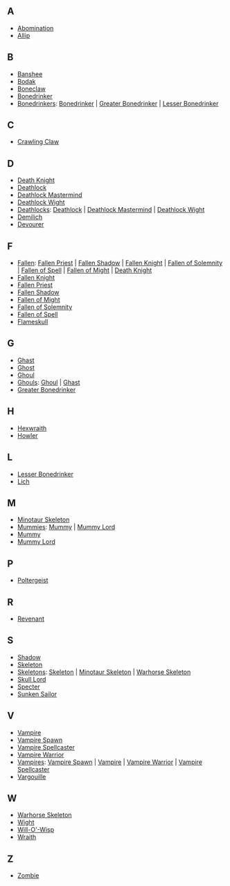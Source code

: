 ## A
- [Abomination](Abomination.md)
- [Allip](Allip.md)

## B
- [Banshee](Banshee.md)
- [Bodak](Bodak.md)
- [Boneclaw](Boneclaw.md)
- [Bonedrinker](Bonedrinkers.md#bonedrinker)
- [Bonedrinkers](Bonedrinkers.md): [Bonedrinker](Bonedrinkers.md#bonedrinker) | [Greater Bonedrinker](Bonedrinkers.md#greater-bonedrinker) | [Lesser Bonedrinker](Bonedrinkers.md#lesser-bonedrinker)

## C
- [Crawling Claw](CrawlingClaw.md)

## D
- [Death Knight](Fallen.md#death-knight)
- [Deathlock](Deathlocks.md#deathlock)
- [Deathlock Mastermind](Deathlocks.md#deathlock-mastermind)
- [Deathlock Wight](Deathlocks.md#deathlock-wight)
- [Deathlocks](Deathlocks.md): [Deathlock](Deathlocks.md#deathlock) | [Deathlock Mastermind](Deathlocks.md#deathlock-mastermind) | [Deathlock Wight](Deathlocks.md#deathlock-wight)
- [Demilich](Demilich.md)
- [Devourer](Devourer.md)

## F
- [Fallen](Fallen.md): [Fallen Priest](Fallen.md#fallen-priest) | [Fallen Shadow](Fallen.md#fallen-shadow) | [Fallen Knight](Fallen.md#fallen-knight) | [Fallen of Solemnity](Fallen.md#fallen-of-solemnity) | [Fallen of Spell](Fallen.md#fallen-of-spell) | [Fallen of Might](Fallen.md#fallen-of-might) | [Death Knight](Fallen.md#death-knight)
- [Fallen Knight](Fallen.md#fallen-knight)
- [Fallen Priest](Fallen.md#fallen-priest)
- [Fallen Shadow](Fallen.md#fallen-shadow)
- [Fallen of Might](Fallen.md#fallen-of-might)
- [Fallen of Solemnity](Fallen.md#fallen-of-solemnity)
- [Fallen of Spell](Fallen.md#fallen-of-spell)
- [Flameskull](Flameskull.md)

## G
- [Ghast](Ghouls.md#ghast)
- [Ghost](Ghost.md)
- [Ghoul](Ghouls.md#ghoul)
- [Ghouls](Ghouls.md): [Ghoul](Ghouls.md#ghoul) | [Ghast](Ghouls.md#ghast)
- [Greater Bonedrinker](Bonedrinkers.md#greater-bonedrinker)

## H
- [Hexwraith](Hexwraith.md)
- [Howler](Howler.md)

## L
- [Lesser Bonedrinker](Bonedrinkers.md#lesser-bonedrinker)
- [Lich](Lich.md)

## M
- [Minotaur Skeleton](Skeletons.md#minotaur-skeleton)
- [Mummies](Mummies.md): [Mummy](Mummies.md#mummy) | [Mummy Lord](Mummies.md#mummy-lord)
- [Mummy](Mummies.md#mummy)
- [Mummy Lord](Mummies.md#mummy-lord)

## P
- [Poltergeist](Poltergeist.md)

## R
- [Revenant](Revenant.md)

## S
- [Shadow](Shadow.md)
- [Skeleton](Skeletons.md#skeleton)
- [Skeletons](Skeletons.md): [Skeleton](Skeletons.md#skeleton) | [Minotaur Skeleton](Skeletons.md#minotaur-skeleton) | [Warhorse Skeleton](Skeletons.md#warhorse-skeleton)
- [Skull Lord](SkullLord.md)
- [Specter](Specter.md)
- [Sunken Sailor](SunkenSailor.md)

## V
- [Vampire](Vampires.md#vampire)
- [Vampire Spawn](Vampires.md#vampire-spawn)
- [Vampire Spellcaster](Vampires.md#vampire-spellcaster)
- [Vampire Warrior](Vampires.md#vampire-warrior)
- [Vampires](Vampires.md): [Vampire Spawn](Vampires.md#vampire-spawn) | [Vampire](Vampires.md#vampire) | [Vampire Warrior](Vampires.md#vampire-warrior) | [Vampire Spellcaster](Vampires.md#vampire-spellcaster)
- [Vargouille](Vargouille.md)

## W
- [Warhorse Skeleton](Skeletons.md#warhorse-skeleton)
- [Wight](Wight.md)
- [Will-O'-Wisp](Will-O'-Wisp.md)
- [Wraith](Wraith.md)

## Z
- [Zombie](Zombie.md)
